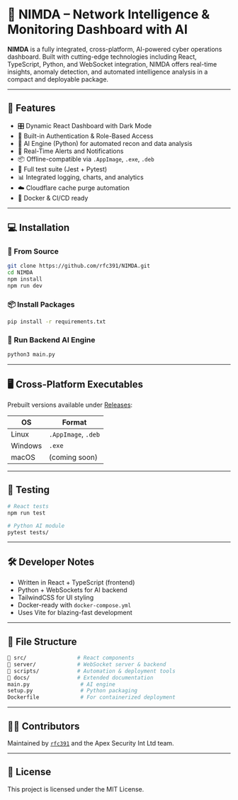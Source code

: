 
# 🧠 NIMDA – Network Intelligence & Monitoring Dashboard with AI

**NIMDA** is a fully integrated, cross-platform, AI-powered cyber operations dashboard. Built with cutting-edge technologies including React, TypeScript, Python, and WebSocket integration, NIMDA offers real-time insights, anomaly detection, and automated intelligence analysis in a compact and deployable package.

---

## 🚀 Features

- 🎛️ Dynamic React Dashboard with Dark Mode
- 🔐 Built-in Authentication & Role-Based Access
- 🧠 AI Engine (Python) for automated recon and data analysis
- 📡 Real-Time Alerts and Notifications
- 📦 Offline-compatible via `.AppImage`, `.exe`, `.deb`
- 🧪 Full test suite (Jest + Pytest)
- 📊 Integrated logging, charts, and analytics
- ☁️ Cloudflare cache purge automation
- 🐳 Docker & CI/CD ready

---

## 💻 Installation

### 🔗 From Source

```bash
git clone https://github.com/rfc391/NIMDA.git
cd NIMDA
npm install
npm run dev
```

### 📦 Install Packages

```bash
pip install -r requirements.txt
```

### 🔌 Run Backend AI Engine

```bash
python3 main.py
```

---

## 🖥️ Cross-Platform Executables

Prebuilt versions available under [Releases](https://github.com/rfc391/NIMDA/releases):

| OS      | Format     |
|---------|------------|
| Linux   | `.AppImage`, `.deb` |
| Windows | `.exe`     |
| macOS   | (coming soon) |

---

## 🧪 Testing

```bash
# React tests
npm run test

# Python AI module
pytest tests/
```

---

## 🛠️ Developer Notes

- Written in React + TypeScript (frontend)
- Python + WebSockets for AI backend
- TailwindCSS for UI styling
- Docker-ready with `docker-compose.yml`
- Uses Vite for blazing-fast development

---

## 🧰 File Structure

```bash
📁 src/                # React components
📁 server/             # WebSocket server & backend
📁 scripts/            # Automation & deployment tools
📁 docs/               # Extended documentation
main.py                # AI engine
setup.py               # Python packaging
Dockerfile             # For containerized deployment
```

---

## 🧑‍💻 Contributors

Maintained by [`rfc391`](https://github.com/rfc391) and the Apex Security Int Ltd team.

---

## 📜 License

This project is licensed under the MIT License.
